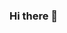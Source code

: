 ### Hi there 👋

<!--
**DaianaPaz/DaianaPaz** is a ✨ _special_ ✨ repository because its `README.md` (this file) appears on your GitHub profile.

Here are some ideas to get you started:

- 🔭 I’m currently working on foreign trade.
- 🌱 I’m currently learning Full Stack Development at Coderhouse.
- 📫 How to reach me: paz.daiana@hotmail.com
-->
